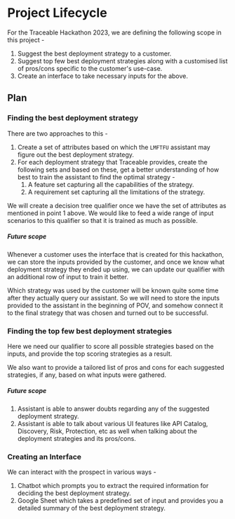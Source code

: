 # Project Lifecycle

For the Traceable Hackathon 2023, we are defining the following scope in this project -

1. Suggest the best deployment strategy to a customer.
2. Suggest top few best deployment strategies along with a customised list of pros/cons specific to the customer's use-case.
3. Create an interface to take necessary inputs for the above.


## Plan
### Finding the best deployment strategy
There are two approaches to this -
1. Create a set of attributes based on which the `LMFTFU` assistant may figure out the best deployment strategy.
2. For each deployment strategy that Traceable provides, create the following sets and based on these, get a better understanding of how best to train the assistant to find the optimal strategy -
   1. A feature set capturing all the capabilities of the strategy.
   2. A requirement set capturing all the limitations of the strategy.

We will create a decision tree qualifier once we have the set of attributes as mentioned in point 1 above. We would like to feed a wide range of input scenarios to this qualifier so that it is trained as much as possible.

##### Future scope
Whenever a customer uses the interface that is created for this hackathon, we can store the inputs provided by the customer, and once we know what deployment strategy they ended up using, we can update our qualifier with an additional row of input to train it better.

Which strategy was used by the customer will be known quite some time after they actually query our assistant. So we will need to store the inputs provided to the assistant in the beginning of POV, and somehow connect it to the final strategy that was chosen and turned out to be successful.


### Finding the top few best deployment strategies
Here we need our qualifier to score all possible strategies based on the inputs, and provide the top scoring strategies as a result.

We also want to provide a tailored list of pros and cons for each suggested strategies, if any, based on what inputs were gathered.

##### Future scope
1. Assistant is able to answer doubts regarding any of the suggested deployment strategy.
2. Assistant is able to talk about various UI features like API Catalog, Discovery, Risk, Protection, etc as well when talking about the deployment strategies and its pros/cons.


### Creating an Interface
We can interact with the prospect in various ways -
1. Chatbot which prompts you to extract the required information for deciding the best deployment strategy.
2. Google Sheet which takes a predefined set of input and provides you a detailed summary of the best deployment strategy.
